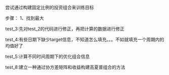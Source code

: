 尝试通过构建固定比例的投资组合来训练目标

步骤：
1、找到最大

test_3:先对test_2的代码进行修正，再把计算的数据进行修正

test_4:有些日期下缺少target信息，不知道怎么填充。。。不如就填充一个周期内的均值好了

test_5:计算不同时间周期下的优化组合信息

test_8:建立一种通过协方差矩阵和收益构建高夏普组合的方法